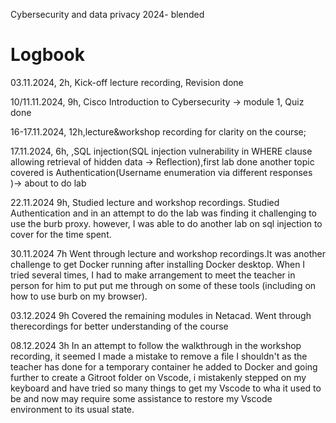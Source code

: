 Cybersecurity and data privacy 2024- blended

# Logbook

03.11.2024, 2h, Kick-off lecture recording, Revision done

10/11.11.2024, 9h, Cisco Introduction to Cybersecurity → module 1, Quiz done

16-17.11.2024, 12h,lecture&workshop recording for clarity on the course;

17.11.2024,    6h, ,SQL injection(SQL injection vulnerability in WHERE clause allowing retrieval of hidden data → Reflection),first lab done
                    another topic covered is Authentication(Username enumeration via different responses )→ about to do lab

22.11.2024     9h,  Studied lecture and workshop recordings. Studied Authentication and in an attempt to do the lab was finding it challenging to use the burb proxy. 
                    however, I was able to do another lab on sql injection to cover for the time spent.
                    
30.11.2024     7h    Went through lecture and workshop recordings.It was another challenge to get Docker running after installing Docker desktop. When I tried several times, I had to make arrangement to meet the teacher in person for him to put put me through on some of these tools (including on how to use burb on my browser).

03.12.2024     9h  Covered the remaining modules in Netacad. Went through therecordings for better understanding of the course

08.12.2024     3h  In an attempt to follow the walkthrough in the workshop recording, it seemed I made a mistake to remove a file I shouldn't as the teacher has done for a 
                   temporary container he added to Docker and going further to create a Gitroot folder on Vscode, i mistakenly stepped on my keyboard and have tried so 
                   many things to get my Vscode to wha it used to be and now may require some assistance to restore my Vscode environment to its usual state.
                    

                    
